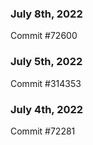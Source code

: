 ### July 8th, 2022

Commit #72600

### July 5th, 2022

Commit #314353


### July 4th, 2022

Commit #72281
